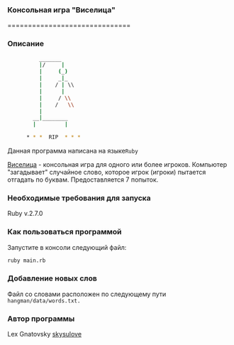 ### Консольная игра "Виселица"

==============================

### Описание

``` bash
          _______
          |/     |
          |     (_)
          |     _|_
          |    / | \\
          |      |
          |     / \\
          |    /   \\
          |
        __|________
        |         |

      * * *  RIP  * * *
```

Данная программа написана на языке`Ruby`

[Виселица](https://ru.wikipedia.org/wiki/%D0%92%D0%B8%D1%81%D0%B5%D0%BB%D0%B8%D1%86%D0%B0_(%D0%B8%D0%B3%D1%80%D0%B0)) - консольная игра для одного или более игроков. Компьютер "загадывает" случайное слово, которое игрок (игроки) пытается отгадать по буквам. Предоставляется 7 попыток. 

### Необходимые требования для запуска

Ruby v.2.7.0

### Как пользоваться программой

Запустите в консоли следующий файл:
```bash
ruby main.rb
```
### Добавление новых слов
Файл со словами расположен по следующему пути `hangman/data/words.txt.`

### Автор программы
Lex Gnatovsky [skysulove](https://github.com/skysulove)
